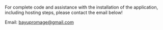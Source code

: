For complete code and assistance with the installation of the application, including hosting steps, please contact the email below!

Email: bayupromage@gmail.com
